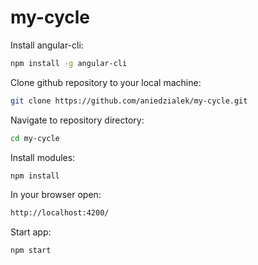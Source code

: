 # my-cycle

Install angular-cli:
```bash
npm install -g angular-cli
```
Clone github repository to your local machine:
```bash
git clone https://github.com/aniedzialek/my-cycle.git
```
Navigate to repository directory:
```bash
cd my-cycle
```
Install modules:
```bash
npm install
```
In your browser open:
```bash
http://localhost:4200/
```
Start app:
```bash
npm start
```